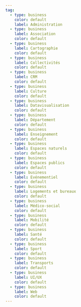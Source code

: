 ```yaml
---
tag:
  - type: business
    color: default
    label: Administration
  - type: business
    label: Association
    color: default
  - type: business
    label: Cartographie
    color: default
  - type: business
    label: Collectivités
    color: default
  - type: business
    label: CRM
    color: default
  - type: business
    label: Culture
    color: default
  - type: business
    label: Datavisualisation
    color: default
  - type: business
    label: Département
    color: default
  - type: business
    label: Enseignement
    color: default
  - type: business
    label: Espaces naturels
    color: default
  - type: business
    label: Espaces publics
    color: default
  - type: business
    label: Evénementiel
    color: default
  - type: business
    label: Logements et bureaux
    color: default
  - type: business
    label: Médico-social
    color: default
  - type: business
    label: Mobilité
    color: default
  - type: business
    label: Santé
    color: default
  - type: business
    label: Sport
    color: default
  - type: business
    label: Transports
    color: default
  - type: business
    label: UI/UX
    color: default
  - type: business
    label: Web
    color: default
---
```

